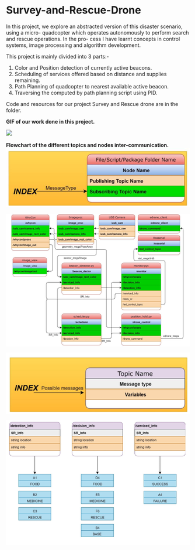 # Survey-and-Rescue-Drone
In this project, we explore an abstracted version of this disaster scenario, using a micro-
quadcopter which operates autonomously to perform search and rescue operations. In the pro-
cess I have learnt concepts in control systems, image processing and algorithm development.

This project is mainly divided into 3 parts:-
1. Color and Position detection of currently active beacons.
2. Scheduling of services offered based on distance and supplies remaining.
3. Path Planning of quadcopter to nearest available active beacon.
4. Traversing the computed by path planning script using PID.

Code and resources for our project Survey and Rescue drone are in the folder.

**GIF of our work done in this project.**

![](./catkin_ws/srd_2.gif)

**Flowchart of the different topics and nodes inter-communication.**
![](./catkin_ws/nodes_description.png)

![](./catkin_ws/flowchart1.png)

![](./catkin_ws/topic_description.png)

![](./catkin_ws/flowchart2.png)
